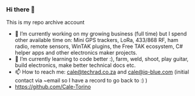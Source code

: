 ### Hi there 👋

This is my repo archive account

- 🔭 I’m currently working on my growing business (full time) but I spend other available time on: Mini GPS trackers, LoRa, 433/868 RF, ham radio, remote sensors, WinTAK plugins, the Free TAK ecosystem, C# helper apps and other electronics maker projects.
- 🌱 I’m currently learning to code better :), farm, weld, shoot, play guitar, build electronics, make better technical docs etc.
- 📫 How to reach me: cale@techrad.co.za and cale@iq-blue.com (initial contact via ~email so I have a record to go back to :) )
- https://github.com/Cale-Torino

<!--
**Cale-Torino-the-2nd/Cale-Torino-the-2nd** is a ✨ _special_ ✨ repository because its `README.md` (this file) appears on your GitHub profile.

Here are some ideas to get you started:

- 🔭 I’m currently working on ...
- 🌱 I’m currently learning ...
- 👯 I’m looking to collaborate on ...
- 🤔 I’m looking for help with ...
- 💬 Ask me about ...
- 📫 How to reach me: ...
- 😄 Pronouns: ...
- ⚡ Fun fact: ...
-->

